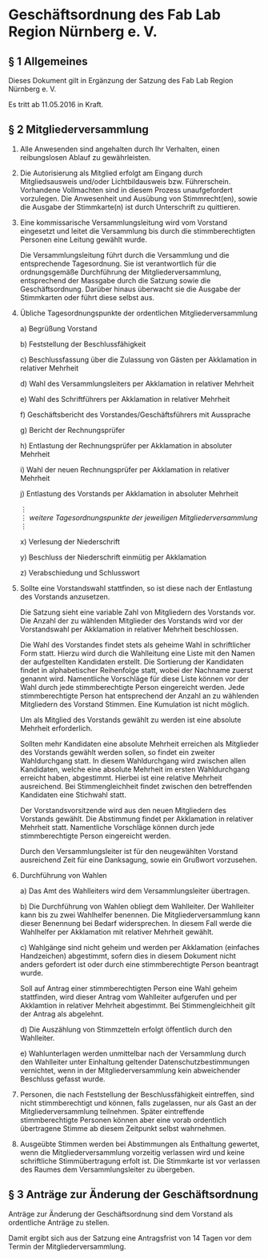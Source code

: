 Geschäftsordnung des Fab Lab Region Nürnberg e. V.
==================================================

§ 1 Allgemeines
---------------

Dieses Dokument gilt in Ergänzung der Satzung des Fab Lab Region Nürnberg e. V.

Es tritt ab 11.05.2016 in Kraft.

§ 2 Mitgliederversammlung
-------------------------

1. Alle Anwesenden sind angehalten durch Ihr Verhalten, einen reibungslosen Ablauf zu gewährleisten.

2. Die Autorisierung als Mitglied erfolgt am Eingang durch Mitgliedsausweis und/oder Lichtbildausweis bzw. Führerschein. Vorhandene Vollmachten sind in diesem Prozess unaufgefordert vorzulegen. Die Anwesenheit und Ausübung von Stimmrecht(en), sowie die Ausgabe der Stimmkarte(n) ist durch Unterschrift zu quittieren.

3. Eine kommissarische Versammlungsleitung wird vom Vorstand eingesetzt und leitet die Versammlung bis durch die stimmberechtigten Personen eine Leitung gewählt wurde.

    Die Versammlungsleitung führt durch die Versammlung und die entsprechende Tagesordnung. Sie ist verantwortlich für die ordnungsgemäße Durchführung der Mitgliederversammlung, entsprechend der Massgabe durch die Satzung sowie die Geschäftsordnung. Darüber hinaus überwacht sie die Ausgabe der Stimmkarten oder führt diese selbst aus.

4. Übliche Tagesordnungspunkte der ordentlichen Mitgliederversammlung
	
    a) Begrüßung Vorstand

    b) Feststellung der Beschlussfähigkeit

    c) Beschlussfassung über die Zulassung von Gästen per Akklamation in relativer Mehrheit

    d) Wahl des Versammlungsleiters per Akklamation in relativer Mehrheit

    e) Wahl des Schriftführers per Akklamation in relativer Mehrheit

    f) Geschäftsbericht des Vorstandes/Geschäftsführers mit Aussprache

    g) Bericht der Rechnungsprüfer

    h) Entlastung der Rechnungsprüfer per Akklamation in absoluter Mehrheit

    i) Wahl der neuen Rechnungsprüfer per Akklamation in relativer Mehrheit

    j) Entlastung des Vorstands per Akklamation in absoluter Mehrheit
     
    ⋮  
    ⋮ *weitere Tagesordnungspunkte der jeweiligen Mitgliederversammlung*  
    ⋮  

    x) Verlesung der Niederschrift

    y) Beschluss der Niederschrift einmütig per Akklamation

    z) Verabschiedung und Schlusswort

5. Sollte eine Vorstandswahl stattfinden, so ist diese nach der Entlastung des Vorstands anzusetzen.

    Die Satzung sieht eine variable Zahl von Mitgliedern des Vorstands vor. Die Anzahl der zu wählenden Mitglieder des Vorstands wird vor der Vorstandswahl per Akklamation in relativer Mehrheit beschlossen.

    Die Wahl des Vorstandes findet stets als geheime Wahl in schriftlicher Form statt. Hierzu wird durch die Wahlleitung eine Liste mit den Namen der aufgestellten Kandidaten erstellt. Die Sortierung der Kandidaten findet in alphabetischer Reihenfolge statt, wobei der Nachname zuerst genannt wird. Namentliche Vorschläge für diese Liste können vor der Wahl durch jede stimmberechtigte Person eingereicht werden. Jede stimmberechtigte Person hat entsprechend der Anzahl an zu wählenden Mitgliedern des Vorstand Stimmen. Eine Kumulation ist nicht möglich.

    Um als Mitglied des Vorstands gewählt zu werden ist eine absolute Mehrheit erforderlich.

    Sollten mehr Kandidaten eine absolute Mehrheit erreichen als Mitglieder des Vorstands gewählt werden sollen, so findet ein zweiter Wahldurchgang statt. In diesem Wahldurchgang wird zwischen allen Kandidaten, welche eine absolute Mehrheit im ersten Wahldurchgang erreicht haben, abgestimmt. Hierbei ist eine relative Mehrheit ausreichend. Bei Stimmengleichheit findet zwischen den betreffenden Kandidaten eine Stichwahl statt.

    Der Vorstandsvorsitzende wird aus den neuen Mitgliedern des Vorstands gewählt. Die Abstimmung findet per Akklamation in relativer Mehrheit statt. Namentliche Vorschläge können durch jede stimmberechtigte Person eingereicht werden.

    Durch den Versammlungsleiter ist für den neugewählten Vorstand ausreichend Zeit für eine Danksagung, sowie ein Grußwort vorzusehen.

6. Durchführung von Wahlen

    a) Das Amt des Wahlleiters wird dem Versammlungsleiter übertragen.

    b) Die Durchführung von Wahlen obliegt dem Wahlleiter. Der Wahlleiter kann bis zu zwei Wahlhelfer benennen. Die Mitgliederversammlung kann dieser Benennung bei Bedarf widersprechen. In diesem Fall werde die Wahlhelfer per Akklamation mit relativer Mehrheit gewählt.

    c) Wahlgänge sind nicht geheim und werden per Akklamation (einfaches Handzeichen) abgestimmt, sofern dies in diesem Dokument nicht anders gefordert ist oder durch eine stimmberechtigte Person beantragt wurde.

      Soll auf Antrag einer stimmberechtigten Person eine Wahl geheim stattfinden, wird dieser Antrag vom Wahlleiter aufgerufen und per Akklamtion in relativer Mehrheit abgestimmt. Bei Stimmengleichheit gilt der Antrag als abgelehnt. 

    d) Die Auszählung von Stimmzetteln erfolgt öffentlich durch den Wahlleiter.

    e) Wahlunterlagen werden unmittelbar nach der Versammlung durch den Wahlleiter unter Einhaltung geltender Datenschutzbestimmungen vernichtet, wenn in der Mitgliederversammlung kein abweichender Beschluss gefasst wurde.
    
7. Personen, die nach Feststellung der Beschlussfähigkeit eintreffen, sind nicht stimmberechtigt und können, falls zugelassen, nur als Gast an der Mitgliederversammlung teilnehmen. Später eintreffende stimmberechtigte Personen können aber eine vorab ordentlich übertragene Stimme ab diesem Zeitpunkt selbst wahrnehmen.

8. Ausgeübte Stimmen werden bei Abstimmungen als Enthaltung gewertet, wenn die Mitgliederversammlung vorzeitig verlassen wird und  keine schriftliche Stimmübertragung erfolt ist. Die Stimmkarte ist vor verlassen des Raumes dem Versammlungsleiter zu übergeben.

§ 3 Anträge zur Änderung der Geschäftsordnung
---------------------------------------------

Anträge zur Änderung der Geschäftsordnung sind dem Vorstand als ordentliche Anträge zu stellen.

Damit ergibt sich aus der Satzung eine Antragsfrist von 14 Tagen vor dem Termin der Mitgliederversammlung.
